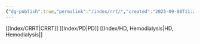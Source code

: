```yaml
---
{"dg-publish":true,"permalink":"/index/rrt/","created":"2025-09-08T11:26:54.000+09:00","updated":"2025-09-30T15:53:07.322+09:00"}
---
```


[[Index/CRRT\|CRRT]]
[[Index/PD\|PD]]
[[Index/HD, Hemodialysis\|HD, Hemodialysis]]